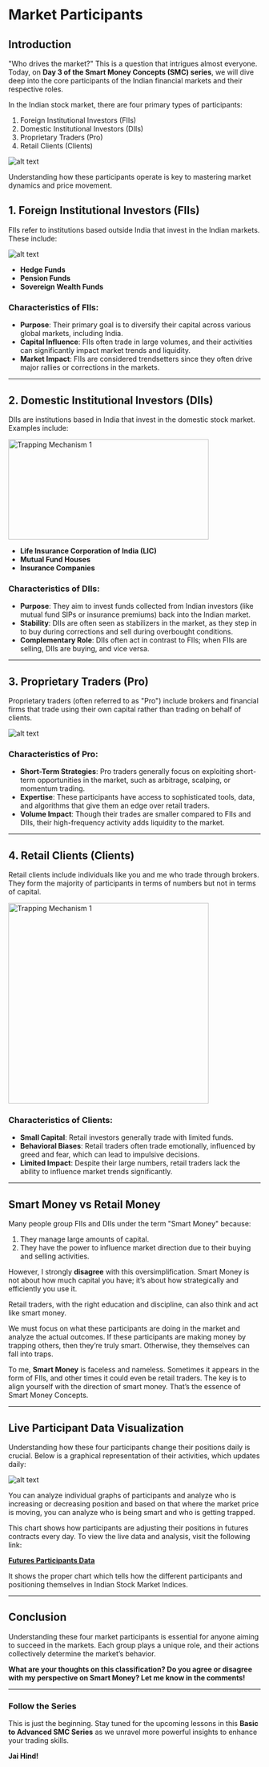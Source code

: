# Market Participants

## Introduction

"Who drives the market?" This is a question that intrigues almost everyone. Today, on **Day 3 of the Smart Money Concepts (SMC) series**, we will dive deep into the core participants of the Indian financial markets and their respective roles.

In the Indian stock market, there are four primary types of participants:

1. Foreign Institutional Investors (FIIs)
2. Domestic Institutional Investors (DIIs)
3. Proprietary Traders (Pro)
4. Retail Clients (Clients)

![alt text](image-9.png)


Understanding how these participants operate is key to mastering market dynamics and price movement.


## 1. **Foreign Institutional Investors (FIIs)**

FIIs refer to institutions based outside India that invest in the Indian markets. These include:

![alt text](image-10.png)


- **Hedge Funds**
- **Pension Funds**
- **Sovereign Wealth Funds**

### Characteristics of FIIs:
- **Purpose**: Their primary goal is to diversify their capital across various global markets, including India.
- **Capital Influence**: FIIs often trade in large volumes, and their activities can significantly impact market trends and liquidity.
- **Market Impact**: FIIs are considered trendsetters since they often drive major rallies or corrections in the markets.

---

## 2. **Domestic Institutional Investors (DIIs)**

DIIs are institutions based in India that invest in the domestic stock market. Examples include:

<img src="./image-11.png" width="400" height="200" alt="Trapping Mechanism 1"> 


- **Life Insurance Corporation of India (LIC)**
- **Mutual Fund Houses**
- **Insurance Companies**

### Characteristics of DIIs:
- **Purpose**: They aim to invest funds collected from Indian investors (like mutual fund SIPs or insurance premiums) back into the Indian market.
- **Stability**: DIIs are often seen as stabilizers in the market, as they step in to buy during corrections and sell during overbought conditions.
- **Complementary Role**: DIIs often act in contrast to FIIs; when FIIs are selling, DIIs are buying, and vice versa.

---

## 3. **Proprietary Traders (Pro)**

Proprietary traders (often referred to as "Pro") include brokers and financial firms that trade using their own capital rather than trading on behalf of clients.

![alt text](image-12.png)

### Characteristics of Pro:
- **Short-Term Strategies**: Pro traders generally focus on exploiting short-term opportunities in the market, such as arbitrage, scalping, or momentum trading.
- **Expertise**: These participants have access to sophisticated tools, data, and algorithms that give them an edge over retail traders.
- **Volume Impact**: Though their trades are smaller compared to FIIs and DIIs, their high-frequency activity adds liquidity to the market.

---

## 4. **Retail Clients (Clients)**

Retail clients include individuals like you and me who trade through brokers. They form the majority of participants in terms of numbers but not in terms of capital.

<img src="./image-13.png" width="400" height="400" alt="Trapping Mechanism 1"> 

### Characteristics of Clients:
- **Small Capital**: Retail investors generally trade with limited funds.
- **Behavioral Biases**: Retail traders often trade emotionally, influenced by greed and fear, which can lead to impulsive decisions.
- **Limited Impact**: Despite their large numbers, retail traders lack the ability to influence market trends significantly.

---

## Smart Money vs Retail Money

Many people group FIIs and DIIs under the term "Smart Money" because:

1. They manage large amounts of capital.
2. They have the power to influence market direction due to their buying and selling activities.

However, I strongly **disagree** with this oversimplification. Smart Money is not about how much capital you have; it’s about how strategically and efficiently you use it. 

Retail traders, with the right education and discipline, can also think and act like smart money.

We must focus on what these participants are doing in the market and analyze the actual outcomes. If these participants are making money by trapping others, then they’re truly smart. Otherwise, they themselves can fall into traps.

To me, **Smart Money** is faceless and nameless. Sometimes it appears in the form of FIIs, and other times it could even be retail traders. The key is to align yourself with the direction of smart money. That’s the essence of Smart Money Concepts.

---

## Live Participant Data Visualization

Understanding how these four participants change their positions daily is crucial. Below is a graphical representation of their activities, which updates daily:

![alt text](image-8.png)


You can analyze individual graphs of participants and analyze who is increasing or decreasing position and based on that where the market price is moving, you can analyze who is being smart and who is getting trapped.



This chart shows how participants are adjusting their positions in futures contracts every day. To view the live data and analysis, visit the following link:

**[Futures Participants Data](https://tradinglead.in/futures)**

It shows the proper chart which tells how the different participants and positioning themselves in Indian Stock Market Indices.


---

## Conclusion

Understanding these four market participants is essential for anyone aiming to succeed in the markets. Each group plays a unique role, and their actions collectively determine the market’s behavior.

**What are your thoughts on this classification? Do you agree or disagree with my perspective on Smart Money? Let me know in the comments!**

---

### Follow the Series

This is just the beginning. Stay tuned for the upcoming lessons in this **Basic to Advanced SMC Series** as we unravel more powerful insights to enhance your trading skills.

**Jai Hind!**

